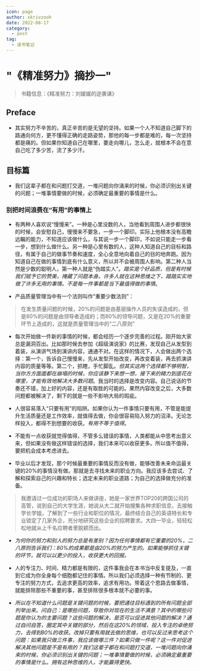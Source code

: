 ```yaml
---
icon: page
author: xkrivzooh
date: 2022-08-17
category:
  - post
tag:
  - 读书笔记
---
```


# "《精准努力》摘抄一"

> 书籍信息：《精准努力：刘媛媛的逆袭课》

## Preface

- 其实努力不辛苦的，真正辛苦的是无望的坚持。如果一个人不知道自己脚下的路通向何方，更不懂得正确的走路姿势，那他的每一步都是难的，每一次坚持都是痛的。但如果你知道自己在哪里，要走向哪儿，怎么走，就根本不会在意自己吃了多少苦，流了多少汗。

## 目标篇

- 我们这辈子都在和问题打交道，一堆问题向你涌来的时候，你必须识别出关键的问题；一堆事情要做的时候，必须确定最重要的事情是什么。

### 别把时间浪费在“有用”的事情上

- 有两种人喜欢说“慢慢来”。一种是心里没数的人，当他看到周围人进步都很快的时候，会安慰自己，慢慢来不要急，一步一个脚印。实际上他根本没有高瞻远瞩的能力，不知道应该做什么，与其说一步一个脚印，不如说只能走一步看一步，想到什么做什么。另一种是心里有数的人，这种人知道自己的目标和路径，有属于自己的做事节奏和速度，全心全意地向着自己的目的地奔跑。因为知道自己在做的事情到底有什么意义，所以并不会被周围人影响。第二种人当然是少数的聪明人，第一种人就是“伪踏实人”。*踏实是个好品质，但是有时候我们赋予它的赞美，掩藏了问题本身。许多人就在这种思维之下，踏踏实实地做了许多无用的事情。不是每一件事都是当下最值得做的事情*。

- 产品质量管理当中有一个法则叫作“重要少数法则”：

> 在发生质量问题的时候，20%的问题是由基层操作人员的失误造成的，但是80%的问题是由领导者造成的；而80%的领导问题，又是在20%的重要环节上造成的，这就是质量管理当中的“二八原则”

- 每次开始做一件新的事情的时候，都会经历一个逐步完善的过程。刚开始大家总是漏洞百出。比如那时候去参加《超级演说家》的比赛，发现自己从发型到着装，从演讲气场到演讲内容，通通不对。在这样的情况下，人会做出两个选择：第一个，告诉自己慢慢来，先从发型开始改变，再改变着装，再去抓演讲内容的质量等等。第二个，抓瞎，手忙脚乱。*但其实这两个选择都不够明智，当你方方面面都在崩塌的时候，你应该静下来想一想，接下来的精力到底花在哪里，才能有效地解决大多数问题*。我当时的选择是改变内容。自己说话的节奏还不错，加上好的内容，还是有取胜的可能的。果然内容改变之后，大多数问题都被解决了，剩下的就是一些不影响大局的瑕疵。

- 人很容易落入“只要有用”的陷阱。如果你认为一件事情只要有用，不管是能提升生活质量还是工作效率，就值得去做，你会很容易陷入努力的沼泽。无论怎样投入，都得不到想要的收获。*有用不等于值得*。

- 不能有一点收获就觉得值得，不管多么错误的事情，人类都能从中思考出意义来，但如果没有做这样错误的选择，我们本来可以收获更多。所以值不值得，要把机会成本考虑进去。

- 毕业以后才发现，那个时候最重要的事情反而没有做，能够改善未来命运最关键的20%的事情没有做。那就是去寻找未来的职业方向。我应该多去尝试、了解和探索自己的兴趣和特长；选定未来的职业道路；为自己的选择做充分的准备。

> 我邀请过一位成功的职场人来做讲座，她是一家世界TOP20的跨国公司的高管，说到自己的大学生涯，她说从大二就开始搜集各种求职信息，去接触学长学姐，了解到了一些行业和职位的情况，最终结合自己的英语特长和专业锁定了几家外企，充分地研究这些企业的招聘要求。大四一毕业，轻轻松松地就从上千名应聘者里脱颖而出。

- *为何你的努力和别人的努力总是有差别？因为任何事情都有它重要的20%，二八原则告诉我们：80%的成果都是由20%的努力产生的。如果能够抓住关键的环节，就可以以更少的投入，收获更大的回报。*

- 人的专注力、时间、精力都是有限的，这件事我会在本书当中反复提及，一直到它成为你全身每个细胞都记住的事情。所以我们必须选择一种有节制的、更专注的努力方式，去追求更高的效率，追求有用功。带着这个思路去做事情，就能排除那些不重要的事，甚至排除很多根本就不必要的事。

- *所以在不知道什么问题是关键问题的时候，要把通往目标遇到的所有问题全部列举出来。问自己：是哪些问题，导致你对现在的生活不满意？其中的哪些问题是你认为的主要问题？这些问题的解决，是否可以促进其他问题的解决？通过自问自答，圈定其中关键的部分，然后在这20%的领域，投入专注的卓绝努力，去得到80%的收获。改掉只要有用就去做的思维，也可以反过来思考这个问题：如果我只做三件事，我应该做哪三件？如果只做一件呢？这一件对促进解决其他问题是不是有用的？我们这辈子都在和问题打交道，一堆问题向你涌来的时候，你必须识别出关键的问题；一堆事情要做的时候，必须确定最重要的事情是什么。拥有这种思维的人，才能赢得更快。*
